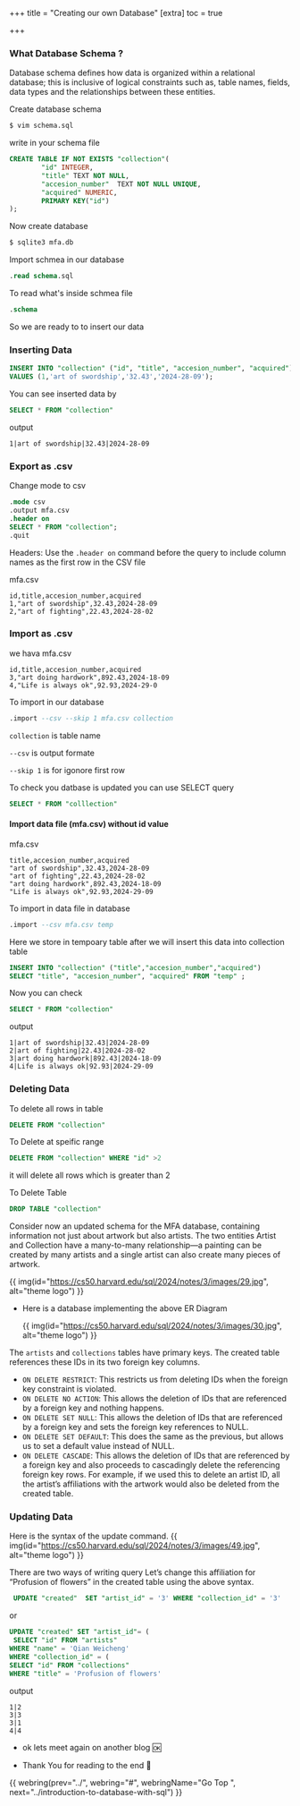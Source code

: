+++
title = "Creating our own Database"
[extra]
  toc = true

+++


### What Database Schema ?
  Database schema defines how data is organized within a relational database; this is inclusive of logical constraints such as, table names, fields, data types and the relationships between these entities.

Create database schema
```bash
$ vim schema.sql
```
write in your schema file
```sql
CREATE TABLE IF NOT EXISTS "collection"(
        "id" INTEGER,
        "title" TEXT NOT NULL,
        "accesion_number"  TEXT NOT NULL UNIQUE,
        "acquired" NUMERIC,
        PRIMARY KEY("id")
);
```

Now create database
```bash
$ sqlite3 mfa.db
```
Import schmea in our database
```sql
.read schema.sql
```
To read what's inside schmea file
```sql
.schema
```
So we are ready to to insert our data

### Inserting Data
```sql
INSERT INTO "collection" ("id", "title", "accesion_number", "acquired")
VALUES (1,'art of swordship','32.43','2024-28-09');

```
You can see inserted data by
```sql
SELECT * FROM "collection"
```
output 
```
1|art of swordship|32.43|2024-28-09
```
### Export as .csv

Change mode to csv
```sql
.mode csv
.output mfa.csv
.header on 
SELECT * FROM "collection";
.quit
```
Headers: Use the `.header on` command before the query to include column names as the first row in the CSV file

mfa.csv
```
id,title,accesion_number,acquired
1,"art of swordship",32.43,2024-28-09
2,"art of fighting",22.43,2024-28-02
```

### Import as .csv

we hava mfa.csv 
```
id,title,accesion_number,acquired
3,"art doing hardwork",892.43,2024-18-09
4,"Life is always ok",92.93,2024-29-0
```
To import in our database 
```sql
.import --csv --skip 1 mfa.csv collection
```
`collection` is table name
 
`--csv` is output formate

`--skip 1` is for igonore first row  

To check you datbase is updated  you can use SELECT query

```sql
SELECT * FROM "colllection"
```
#### Import data file (mfa.csv) without id value

mfa.csv
```
title,accesion_number,acquired
"art of swordship",32.43,2024-28-09
"art of fighting",22.43,2024-28-02
"art doing hardwork",892.43,2024-18-09
"Life is always ok",92.93,2024-29-09
```

To import in data file in database
```sql
.import --csv mfa.csv temp
``` 
Here we store in tempoary table after we will insert this data into collection table 
```sql
INSERT INTO "collection" ("title","accesion_number","acquired")
SELECT "title", "accesion_number", "acquired" FROM "temp" ;
```
Now you can check 
```sql
SELECT * FROM "collection"
```
output
```
1|art of swordship|32.43|2024-28-09
2|art of fighting|22.43|2024-28-02
3|art doing hardwork|892.43|2024-18-09
4|Life is always ok|92.93|2024-29-09
```

### Deleting Data 

To delete all rows in table 
```sql
DELETE FROM "collection"
```
To Delete at speific range 
```sql
DELETE FROM "collection" WHERE "id" >2
```
it will delete all rows which is greater than 2 

To Delete Table 
```sql
DROP TABLE "collection"
```

 Consider now an updated schema for the MFA database, containing information not just about artwork but also artists. The two entities Artist and Collection have a many-to-many relationship—a painting can be created by many artists and a single artist can also create many pieces of artwork.

 {{ img(id="https://cs50.harvard.edu/sql/2024/notes/3/images/29.jpg", alt="theme logo") }}


- Here is a database implementing the above ER Diagram

  {{ img(id="https://cs50.harvard.edu/sql/2024/notes/3/images/30.jpg", alt="theme logo") }}

The `artists` and `collections` tables have primary keys. 
The created table references these IDs in its two foreign key columns.

- `ON DELETE RESTRICT`: This restricts us from deleting IDs when the foreign key constraint is violated.
- `ON DELETE NO ACTION`: This allows the deletion of IDs that are referenced by a foreign key and nothing happens.
- `ON DELETE SET NULL`: This allows the deletion of IDs that are referenced by a foreign key and sets the foreign key references to NULL.
- `ON DELETE SET DEFAULT`: This does the same as the previous, but allows us to set a default value instead of NULL.
- `ON DELETE CASCADE`: This allows the deletion of IDs that are referenced by a foreign key and also proceeds to cascadingly delete the referencing foreign key rows. For example, if we used this to delete an artist ID, all the artist’s affiliations with the artwork would also be deleted from the created table.


### Updating Data

Here is the syntax of the update command.
{{ img(id="https://cs50.harvard.edu/sql/2024/notes/3/images/49.jpg", alt="theme logo") }}

There are two ways of writing query
Let’s change this affiliation for “Profusion of flowers” in the created table using the above syntax.
```sql
 UPDATE "created"  SET "artist_id" = '3' WHERE "collection_id" = '3'
```
or 

```sql
UPDATE "created" SET "artist_id"= (
 SELECT "id" FROM "artists"
WHERE "name" = 'Qian Weicheng'
WHERE "collection_id" = (
SELECT "id" FROM "collections"
WHERE "title" = 'Profusion of flowers'
```
output 
```
1|2
3|3
3|1
4|4
```
- ok lets meet  again on another blog 🆗
 
-  Thank You for  reading to the end 🙂

{{ webring(prev="../", webring="#", webringName="Go Top ", next="../introduction-to-database-with-sql") }}


